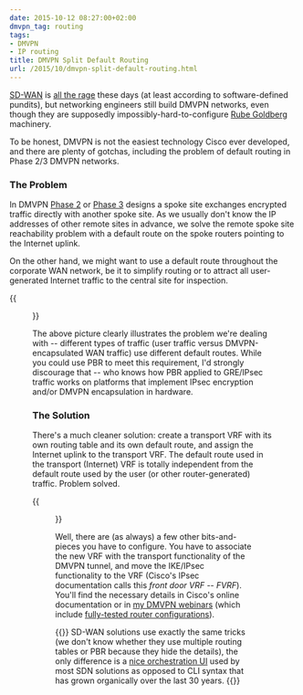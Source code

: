 ```yaml
---
date: 2015-10-12 08:27:00+02:00
dmvpn_tag: routing
tags:
- DMVPN
- IP routing
title: DMVPN Split Default Routing
url: /2015/10/dmvpn-split-default-routing.html
---
```

[SD-WAN](https://blog.ipspace.net/2015/06/software-defined-wanwell-orchestrated.html) is [all the rage](http://blog.ipspace.net/2015/07/some-ridiculous-sd-wan-claims.html) these days (at least according to software-defined pundits), but networking engineers still build DMVPN networks, even though they are supposedly impossibly-hard-to-configure [Rube Goldberg](https://en.wikipedia.org/wiki/Rube_Goldberg_machine) machinery.

To be honest, DMVPN is not the easiest technology Cisco ever developed, and there are plenty of gotchas, including the problem of default routing in Phase 2/3 DMVPN networks.
<!--more-->
### The Problem

In DMVPN [Phase 2](https://blog.ipspace.net/2011/01/dmvpn-phase-2-fundamentals.html) or [Phase 3](http://blog.ipspace.net/2014/03/the-fundamental-difference-between.html) designs a spoke site exchanges encrypted traffic directly with another spoke site. As we usually don't know the IP addresses of other remote sites in advance, we solve the remote spoke site reachability problem with a default route on the spoke routers pointing to the Internet uplink.

On the other hand, we might want to use a default route throughout the corporate WAN network, be it to simplify routing or to attract all user-generated Internet traffic to the central site for inspection.

{{<figure src="/2015/10/s520-DMVPN_Split_Default_Problem.png">}}

The above picture clearly illustrates the problem we're dealing with -- different types of traffic (user traffic versus DMVPN-encapsulated WAN traffic) use different default routes. While you could use PBR to meet this requirement, I'd strongly discourage that -- who knows how PBR applied to GRE/IPsec traffic works on platforms that implement IPsec encryption and/or DMVPN encapsulation in hardware.

### The Solution

There's a much cleaner solution: create a transport VRF with its own routing table and its own default route, and assign the Internet uplink to the transport VRF. The default route used in the transport (Internet) VRF is totally independent from the default route used by the user (or other router-generated) traffic. Problem solved.

{{<figure src="/2015/10/s520-DMVPN_Split_Default_Solution.png">}}

Well, there are (as always) a few other bits-and-pieces you have to configure. You have to associate the new VRF with the transport functionality of the DMVPN tunnel, and move the IKE/IPsec functionality to the VRF (Cisco's IPsec documentation calls this *front door VRF -- FVRF*). You'll find the necessary details in Cisco's online documentation or in [my DMVPN webinars](http://www.ipspace.net/DMVPN_trilogy) (which include [fully-tested router configurations](https://blog.ipspace.net/2010/09/advanced-dmvpn-webinar-router.html)).

{{<note warn>}}
SD-WAN solutions use exactly the same tricks (we don\'t know whether they use multiple routing tables or PBR because they hide the details), the only difference is a [nice orchestration UI](https://blog.ipspace.net/2015/07/routing-protocols-and-sd-wan-apples-and.html) used by most SDN solutions as opposed to CLI syntax that has grown organically over the last 30 years.
{{</note>}}
